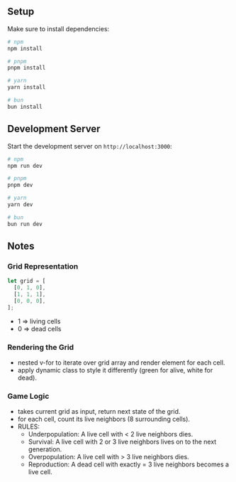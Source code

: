 ## Setup

Make sure to install dependencies:

```bash
# npm
npm install

# pnpm
pnpm install

# yarn
yarn install

# bun
bun install
```

## Development Server

Start the development server on `http://localhost:3000`:

```bash
# npm
npm run dev

# pnpm
pnpm dev

# yarn
yarn dev

# bun
bun run dev
```

## Notes

### Grid Representation

```javascript
let grid = [
  [0, 1, 0],
  [1, 1, 1],
  [0, 0, 0],
];
```

- 1 => living cells
- 0 => dead cells

### Rendering the Grid

- nested v-for to iterate over grid array and render element for each cell.
- apply dynamic class to style it differently (green for alive, white for dead).

### Game Logic

- takes current grid as input, return next state of the grid.
- for each cell, count its live neighbors (8 surrounding cells).
- RULES:
  - Underpopulation: A live cell with < 2 live neighbors dies.
  - Survival: A live cell with 2 or 3 live neighbors lives on to the next generation.
  - Overpopulation: A live cell with > 3 live neighbors dies.
  - Reproduction: A dead cell with exactly = 3 live neighbors becomes a live cell.
